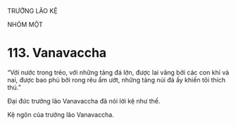 TRƯỞNG LÃO KỆ

NHÓM MỘT

# 113. Vanavaccha

“Với nước trong trẻo, với những tảng đá lớn, được lai vãng bởi các con khỉ và nai, được bao phủ bởi rong rêu ẩm ướt, những tảng núi đá ấy khiến tôi thích thú.”

Đại đức trưởng lão Vanavaccha đã nói lời kệ như thế.

Kệ ngôn của trưởng lão Vanavaccha.
